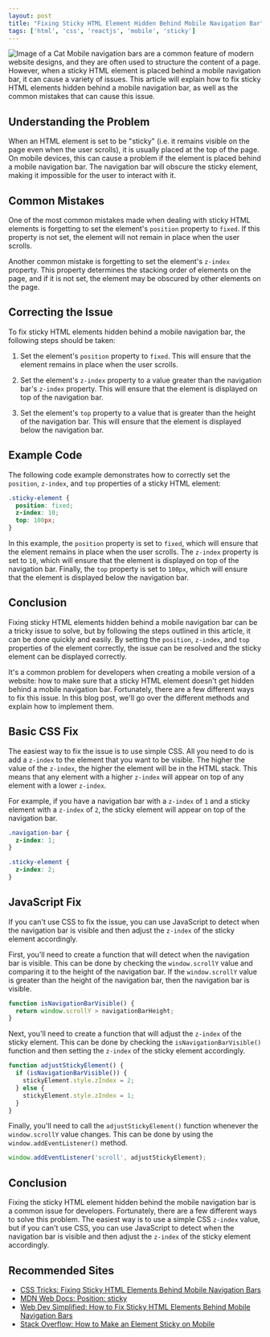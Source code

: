 ```yaml
---
layout: post
title: "Fixing Sticky HTML Element Hidden Behind Mobile Navigation Bar"
tags: ['html', 'css', 'reactjs', 'mobile', 'sticky']
---
```


![Image of a Cat](http://source.unsplash.com/1600x900/?cat)
Mobile navigation bars are a common feature of modern website designs, and they are often used to structure the content of a page. However, when a sticky HTML element is placed behind a mobile navigation bar, it can cause a variety of issues. This article will explain how to fix sticky HTML elements hidden behind a mobile navigation bar, as well as the common mistakes that can cause this issue.

## Understanding the Problem
When an HTML element is set to be "sticky" (i.e. it remains visible on the page even when the user scrolls), it is usually placed at the top of the page. On mobile devices, this can cause a problem if the element is placed behind a mobile navigation bar. The navigation bar will obscure the sticky element, making it impossible for the user to interact with it.

## Common Mistakes
One of the most common mistakes made when dealing with sticky HTML elements is forgetting to set the element's `position` property to `fixed`. If this property is not set, the element will not remain in place when the user scrolls.

Another common mistake is forgetting to set the element's `z-index` property. This property determines the stacking order of elements on the page, and if it is not set, the element may be obscured by other elements on the page.

## Correcting the Issue
To fix sticky HTML elements hidden behind a mobile navigation bar, the following steps should be taken:

1. Set the element's `position` property to `fixed`. This will ensure that the element remains in place when the user scrolls.

2. Set the element's `z-index` property to a value greater than the navigation bar's `z-index` property. This will ensure that the element is displayed on top of the navigation bar.

3. Set the element's `top` property to a value that is greater than the height of the navigation bar. This will ensure that the element is displayed below the navigation bar.

## Example Code
The following code example demonstrates how to correctly set the `position`, `z-index`, and `top` properties of a sticky HTML element:

```css
.sticky-element {
  position: fixed;
  z-index: 10;
  top: 100px;
}
```

In this example, the `position` property is set to `fixed`, which will ensure that the element remains in place when the user scrolls. The `z-index` property is set to `10`, which will ensure that the element is displayed on top of the navigation bar. Finally, the `top` property is set to `100px`, which will ensure that the element is displayed below the navigation bar.

## Conclusion
Fixing sticky HTML elements hidden behind a mobile navigation bar can be a tricky issue to solve, but by following the steps outlined in this article, it can be done quickly and easily. By setting the `position`, `z-index`, and `top` properties of the element correctly, the issue can be resolved and the sticky element can be displayed correctly.

It's a common problem for developers when creating a mobile version of a website: how to make sure that a sticky HTML element doesn't get hidden behind a mobile navigation bar. Fortunately, there are a few different ways to fix this issue. In this blog post, we'll go over the different methods and explain how to implement them.

## Basic CSS Fix

The easiest way to fix the issue is to use simple CSS. All you need to do is add a `z-index` to the element that you want to be visible. The higher the value of the `z-index`, the higher the element will be in the HTML stack. This means that any element with a higher `z-index` will appear on top of any element with a lower `z-index`.

For example, if you have a navigation bar with a `z-index` of `1` and a sticky element with a `z-index` of `2`, the sticky element will appear on top of the navigation bar.

```css
.navigation-bar {
  z-index: 1;
}

.sticky-element {
  z-index: 2;
}
```

## JavaScript Fix

If you can't use CSS to fix the issue, you can use JavaScript to detect when the navigation bar is visible and then adjust the `z-index` of the sticky element accordingly.

First, you'll need to create a function that will detect when the navigation bar is visible. This can be done by checking the `window.scrollY` value and comparing it to the height of the navigation bar. If the `window.scrollY` value is greater than the height of the navigation bar, then the navigation bar is visible.

```javascript
function isNavigationBarVisible() {
  return window.scrollY > navigationBarHeight;
}
```

Next, you'll need to create a function that will adjust the `z-index` of the sticky element. This can be done by checking the `isNavigationBarVisible()` function and then setting the `z-index` of the sticky element accordingly.

```javascript
function adjustStickyElement() {
  if (isNavigationBarVisible()) {
    stickyElement.style.zIndex = 2;
  } else {
    stickyElement.style.zIndex = 1;
  }
}
```

Finally, you'll need to call the `adjustStickyElement()` function whenever the `window.scrollY` value changes. This can be done by using the `window.addEventListener()` method.

```javascript
window.addEventListener('scroll', adjustStickyElement);
```

## Conclusion

Fixing the sticky HTML element hidden behind the mobile navigation bar is a common issue for developers. Fortunately, there are a few different ways to solve this problem. The easiest way is to use a simple CSS `z-index` value, but if you can't use CSS, you can use JavaScript to detect when the navigation bar is visible and then adjust the `z-index` of the sticky element accordingly.
## Recommended Sites
- [CSS Tricks: Fixing Sticky HTML Elements Behind Mobile Navigation Bars](https://css-tricks.com/fixing-sticky-html-elements-behind-mobile-navigation-bars/)
- [MDN Web Docs: Position: sticky](https://developer.mozilla.org/en-US/docs/Web/CSS/position)
- [Web Dev Simplified: How to Fix Sticky HTML Elements Behind Mobile Navigation Bars](https://www.webdevsimplified.com/fixing-sticky-html-elements-behind-mobile-navigation-bars)
- [Stack Overflow: How to Make an Element Sticky on Mobile](https://stackoverflow.com/questions/42771820/how-to-make-an-element-sticky-on-mobile)